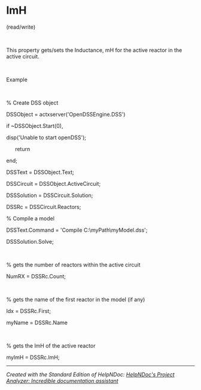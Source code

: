 # lmH

(read/write)

&nbsp;

This property gets/sets the Inductance, mH for the active reactor in the active circuit.

&nbsp;

Example

&nbsp;

% Create DSS object

DSSObject = actxserver('OpenDSSEngine.DSS')

if ~DSSObject.Start(0),

disp('Unable to start openDSS');

&nbsp; &nbsp; &nbsp; return

end;

DSSText = DSSObject.Text;

DSSCircuit = DSSObject.ActiveCircuit;

DSSSolution = DSSCircuit.Solution;

DSSRc = DSSCircuit.Reactors;

% Compile a model &nbsp; &nbsp; &nbsp; &nbsp;

DSSText.Command = 'Compile C:\\myPath\\myModel.dss';

DSSSolution.Solve;

&nbsp;

% gets the number of reactors within the active circuit

NumRX = DSSRc.Count;

&nbsp;

% gets the name of the first reactor in the model (if any)

Idx = DSSRc.First;

myName = DSSRc.Name

&nbsp;

% gets the lmH of the active reactor

mylmH = DSSRc.lmH;

***
_Created with the Standard Edition of HelpNDoc: [HelpNDoc's Project Analyzer: Incredible documentation assistant](<https://www.helpndoc.com/feature-tour/advanced-project-analyzer/>)_
